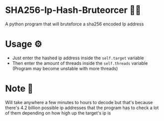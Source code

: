 # SHA256-Ip-Hash-Bruteorcer 👩‍💻
A python program that will bruteforce a sha256 encoded Ip address

# Usage ⚙
 - Just enter the hashed ip address inside the `self.target` variable <br>
 - Then enter the amount of threads inside the `self.threads` variable (Program may become unstable with more threads)

# Note 📝
Will take anywhere a few minutes to hours to decode but that's because there's 4.2 billion possible ip addresses that the program has to check a lot of them depending on how high up the target's ip is
